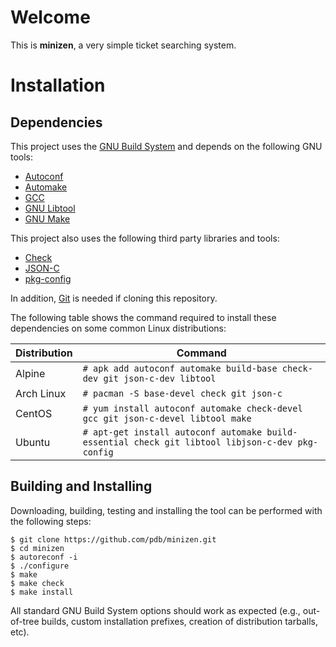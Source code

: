 # Welcome

This is **minizen**, a very simple ticket searching system.

# Installation

## Dependencies

This project uses the [GNU Build System][gnu-build-system] and depends on the
following GNU tools:
* [Autoconf](https://www.gnu.org/software/autoconf/)
* [Automake](https://www.gnu.org/software/automake/)
* [GCC](https://www.gnu.org/software/gcc/)
* [GNU Libtool](https://www.gnu.org/software/libtool/)
* [GNU Make](https://www.gnu.org/software/make/)

This project also uses the following third party libraries and tools:
* [Check](https://libcheck.github.io/check/)
* [JSON-C](https://github.com/json-c/json-c)
* [pkg-config](https://www.freedesktop.org/wiki/Software/pkg-config/)

In addition, [Git](https://git-scm.com/) is needed if cloning this repository.

The following table shows the command required to install these dependencies on
some common Linux distributions:

| Distribution | Command                                                                                              |
| ------------ | ---------------------------------------------------------------------------------------------------- |
| Alpine       | ```# apk add autoconf automake build-base check-dev git json-c-dev libtool```                        |
| Arch Linux   | ```# pacman -S base-devel check git json-c```                                                        |
| CentOS       | ```# yum install autoconf automake check-devel gcc git json-c-devel libtool make```                  |
| Ubuntu       | ```# apt-get install autoconf automake build-essential check git libtool libjson-c-dev pkg-config``` |

## Building and Installing

Downloading, building, testing and installing the tool can be performed with
the following steps:

```
$ git clone https://github.com/pdb/minizen.git
$ cd minizen
$ autoreconf -i
$ ./configure
$ make
$ make check
$ make install
```

All standard GNU Build System options should work as expected (e.g.,
out-of-tree builds, custom installation prefixes, creation of distribution
tarballs, etc).

[gnu-build-system]: https://en.wikipedia.org/wiki/GNU_Build_System
